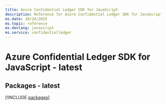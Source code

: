 ```yaml
---
title: Azure Confidential Ledger SDK for JavaScript
description: Reference for Azure Confidential Ledger SDK for JavaScript
ms.date: 10/24/2025
ms.topic: reference
ms.devlang: javascript
ms.service: confidentialledger
---
```

# Azure Confidential Ledger SDK for JavaScript - latest
## Packages - latest
[!INCLUDE [packages](confidential-ledger-index.md)]